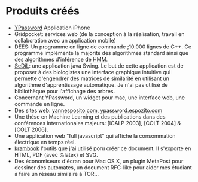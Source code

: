 # Produits créés

- [YPassword](ypassword.espozito.com) Application iPhone
- Gridpocket: services web (de la conception à la réalisation, travail en collaboration avec un application mobile)
- DEES: Un programme en ligne de commande ;10.000 lignes de C++. Ce programme implémente la majorité des algorithmes standard ainsi que des algorithmes d'inférence de [HMM](http://en.wikipedia.org/wiki/Hidden_Markov_model).
- [SeDiL](http://labh-curien.univ-st-etienne.fr/SEDiL/): une application java Swing. Le but de cette application est de proposer à des biologistes une interface graphique intuitive qui permette d'engendrer des matrices de similarité en utilisant un algorithme d'apprentissage automatique. Je n'ai pas utilisé de bibliothèque pour l'affichage des arbres. 
- Concernant YPassword, un widget pour mac, une interface web, une commande en ligne. 
- Des sites web: [yannesposito.com](http://yannesposito.com), [ypassword.espozito.com](http://ypassword.espozito.com)
- Une thèse en Machine Learning et des publications dans des conférences internationales majeurs: [ICALP&nbsp;2003], [COLT&nbsp;2004] _&_ [COLT&nbsp;2006].
- Une application web "full javascript" qui affiche la consommation électrique en temps réel. 
- [krambook](http://krambook.espozito.com) l'outils que j'ai utilisé poru créer ce document. Il s'exporte en HTML, PDF (avec %latex) et SVG.
- Des économiseurs d'écran pour Mac OS X, un plugin MetaPost pour dessiner des automates, un document RFC-like pour aider mes étudiant à faire un réseau similaire à TOR...
